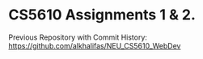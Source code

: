 # CS5610 Assignments 1 & 2.

Previous Repository with Commit History: https://github.com/alkhalifas/NEU_CS5610_WebDev
